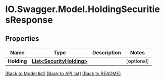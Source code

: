 # IO.Swagger.Model.HoldingSecuritiesResponse
## Properties

Name | Type | Description | Notes
------------ | ------------- | ------------- | -------------
**Holding** | [**List&lt;SecurityHolding&gt;**](SecurityHolding.md) |  | [optional] 

[[Back to Model list]](../README.md#documentation-for-models) [[Back to API list]](../README.md#documentation-for-api-endpoints) [[Back to README]](../README.md)


